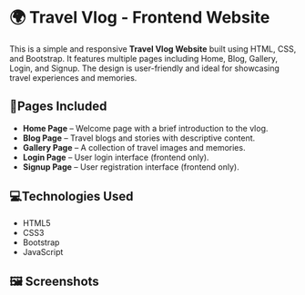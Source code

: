 # 🌍 Travel Vlog - Frontend Website

This is a simple and responsive **Travel Vlog Website** built using HTML, CSS, and Bootstrap. It features multiple pages including Home, Blog, Gallery, Login, and Signup. The design is user-friendly and ideal for showcasing travel experiences and memories.

## 📌Pages Included

- **Home Page** – Welcome page with a brief introduction to the vlog.
- **Blog Page** – Travel blogs and stories with descriptive content.
- **Gallery Page** – A collection of travel images and memories.
- **Login Page** – User login interface (frontend only).
- **Signup Page** – User registration interface (frontend only).

## 💻Technologies Used

- HTML5
- CSS3
- Bootstrap 
- JavaScript 

## 🖼️ Screenshots

 

